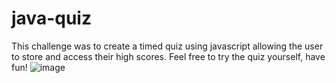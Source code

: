 # java-quiz
This challenge was to create a timed quiz using javascript allowing the user to store and access their high scores. Feel free to try the quiz yourself, have fun!
![image](https://user-images.githubusercontent.com/101146873/168533664-2b912ca6-3757-4119-adee-7983ce6db171.png)
